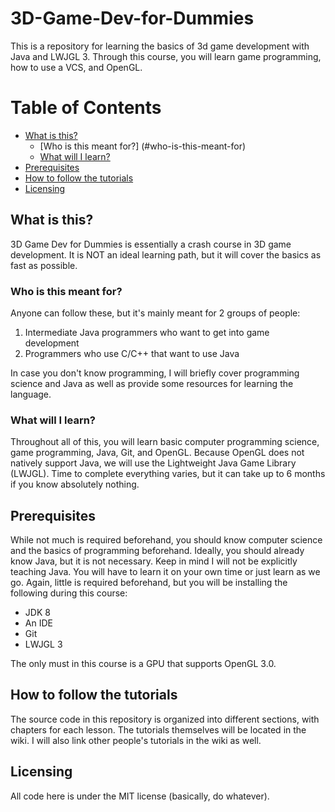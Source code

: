 # 3D-Game-Dev-for-Dummies

This is a repository for learning the basics of 3d game development with Java and LWJGL 3.
Through this course, you will learn game programming, how to use a VCS, and OpenGL.

<!-- TOC -->
# Table of Contents
* [What is this?](#what-is-this)
  * [Who is this meant for?] (#who-is-this-meant-for) 
  * [What will I learn?](#what-will-i-learn) 
* [Prerequisites](#prerequisites)
* [How to follow the tutorials](#how-to-follow-the-tutorials)
* [Licensing](#licensing)

## What is this?

3D Game Dev for Dummies is essentially a crash course in 3D game development. It is NOT an ideal
learning path, but it will cover the basics as fast as possible.

### Who is this meant for?

Anyone can follow these, but it's mainly meant for 2 groups of people:

1. Intermediate Java programmers who want to get into game development
2. Programmers who use C/C++ that want to use Java

In case you don't know programming, I will briefly cover programming science and Java as well
as provide some resources for learning the language.

### What will I learn?

Throughout all of this, you will learn basic computer programming science, game programming, Java, Git, and
OpenGL. Because OpenGL does not natively support Java, we will use the Lightweight Java Game Library
(LWJGL). Time to complete everything varies, but it can take up to 6 months if you know absolutely nothing.

## Prerequisites

While not much is required beforehand, you should know computer science and the basics of programming beforehand.
Ideally, you should already know Java, but it is not necessary. Keep in mind I will not be explicitly teaching Java.
You will have to learn it on your own time or just learn as we go. Again, little is required beforehand, but you will
be installing the following during this course:

* JDK 8
* An IDE
* Git
* LWJGL 3

The only must in this course is a GPU that supports OpenGL 3.0.

## How to follow the tutorials

The source code in this repository is organized into different sections, with chapters for each lesson. The tutorials themselves
will be located in the wiki. I will also link other people's tutorials in the wiki as well.

## Licensing

All code here is under the MIT license (basically, do whatever).
